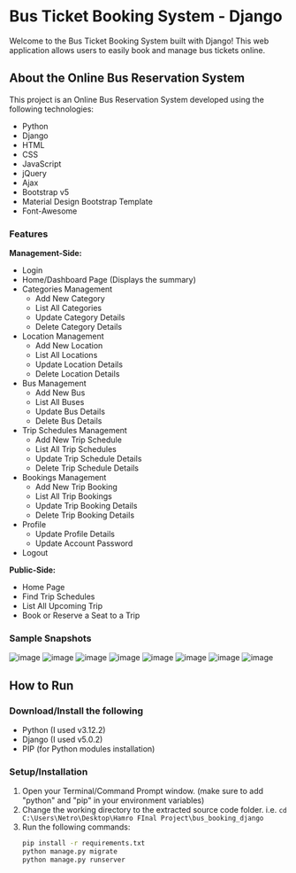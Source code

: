 # Bus Ticket Booking System - Django

Welcome to the Bus Ticket Booking System built with Django! This web application allows users to easily book and manage bus tickets online.

## About the Online Bus Reservation System

This project is an Online Bus Reservation System developed using the following technologies:

- Python
- Django
- HTML
- CSS
- JavaScript
- jQuery
- Ajax
- Bootstrap v5
- Material Design Bootstrap Template
- Font-Awesome

### Features

**Management-Side:**
- Login
- Home/Dashboard Page (Displays the summary)
- Categories Management
  - Add New Category
  - List All Categories
  - Update Category Details
  - Delete Category Details
- Location Management
  - Add New Location
  - List All Locations
  - Update Location Details
  - Delete Location Details
- Bus Management
  - Add New Bus
  - List All Buses
  - Update Bus Details
  - Delete Bus Details
- Trip Schedules Management
  - Add New Trip Schedule
  - List All Trip Schedules
  - Update Trip Schedule Details
  - Delete Trip Schedule Details
- Bookings Management
  - Add New Trip Booking
  - List All Trip Bookings
  - Update Trip Booking Details
  - Delete Trip Booking Details
- Profile
  - Update Profile Details
  - Update Account Password
- Logout

**Public-Side:**
- Home Page
- Find Trip Schedules
- List All Upcoming Trip
- Book or Reserve a Seat to a Trip

### Sample Snapshots

![image](https://github.com/Bikash012/bus-ticket-booking-system-django/assets/101698546/03465c43-0fd0-42c4-b3de-f9fe571bbc02)
![image](https://github.com/Bikash012/bus-ticket-booking-system-django/assets/101698546/52420406-c4de-41f2-abbe-946659739036)
![image](https://github.com/Bikash012/bus-ticket-booking-system-django/assets/101698546/01c0d1ca-de12-41b5-b523-b0158018c015)
![image](https://github.com/Bikash012/bus-ticket-booking-system-django/assets/101698546/e795057b-6ded-4236-949f-882055166fe8)
![image](https://github.com/Bikash012/bus-ticket-booking-system-django/assets/101698546/8bdbb713-5b9b-46e5-b462-6bff4b5ee7c6)
![image](https://github.com/Bikash012/bus-ticket-booking-system-django/assets/101698546/3cb2ea32-7003-4696-9a26-e604f10fc121)
![image](https://github.com/Bikash012/bus-ticket-booking-system-django/assets/101698546/9ca4d2d8-6eb7-4b09-93ca-42dfce5ecf03)
![image](https://github.com/Bikash012/bus-ticket-booking-system-django/assets/101698546/f699fe46-316a-440d-adb7-238122a1adb0)


## How to Run

### Download/Install the following
- Python (I used v3.12.2)
- Django (I used v5.0.2)
- PIP (for Python modules installation)

### Setup/Installation
1. Open your Terminal/Command Prompt window. (make sure to add "python" and "pip" in your environment variables)
2. Change the working directory to the extracted source code folder. i.e. `cd C:\Users\Netro\Desktop\Hamro FInal Project\bus_booking_django`
3. Run the following commands:
   ```bash
   pip install -r requirements.txt
   python manage.py migrate
   python manage.py runserver
